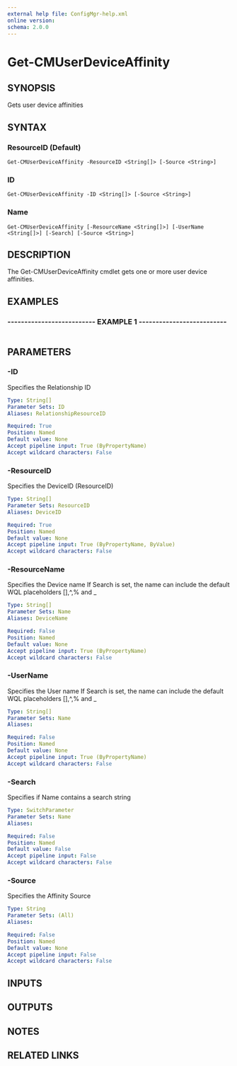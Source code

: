 ```yaml
---
external help file: ConfigMgr-help.xml
online version: 
schema: 2.0.0
---
```


# Get-CMUserDeviceAffinity

## SYNOPSIS
Gets user device affinities

## SYNTAX

### ResourceID (Default)
```
Get-CMUserDeviceAffinity -ResourceID <String[]> [-Source <String>]
```

### ID
```
Get-CMUserDeviceAffinity -ID <String[]> [-Source <String>]
```

### Name
```
Get-CMUserDeviceAffinity [-ResourceName <String[]>] [-UserName <String[]>] [-Search] [-Source <String>]
```

## DESCRIPTION
The Get-CMUserDeviceAffinity cmdlet gets one or more user device affinities.

## EXAMPLES

### -------------------------- EXAMPLE 1 --------------------------
```

```

## PARAMETERS

### -ID
Specifies the Relationship ID

```yaml
Type: String[]
Parameter Sets: ID
Aliases: RelationshipResourceID

Required: True
Position: Named
Default value: None
Accept pipeline input: True (ByPropertyName)
Accept wildcard characters: False
```

### -ResourceID
Specifies the DeviceID (ResourceID)

```yaml
Type: String[]
Parameter Sets: ResourceID
Aliases: DeviceID

Required: True
Position: Named
Default value: None
Accept pipeline input: True (ByPropertyName, ByValue)
Accept wildcard characters: False
```

### -ResourceName
Specifies the Device name
If Search is set, the name can include the default WQL placeholders \[\],^,% and _

```yaml
Type: String[]
Parameter Sets: Name
Aliases: DeviceName

Required: False
Position: Named
Default value: None
Accept pipeline input: True (ByPropertyName)
Accept wildcard characters: False
```

### -UserName
Specifies the User name
If Search is set, the name can include the default WQL placeholders \[\],^,% and _

```yaml
Type: String[]
Parameter Sets: Name
Aliases: 

Required: False
Position: Named
Default value: None
Accept pipeline input: True (ByPropertyName)
Accept wildcard characters: False
```

### -Search
Specifies if Name contains a search string

```yaml
Type: SwitchParameter
Parameter Sets: Name
Aliases: 

Required: False
Position: Named
Default value: False
Accept pipeline input: False
Accept wildcard characters: False
```

### -Source
Specifies the Affinity Source

```yaml
Type: String
Parameter Sets: (All)
Aliases: 

Required: False
Position: Named
Default value: None
Accept pipeline input: False
Accept wildcard characters: False
```

## INPUTS

## OUTPUTS

## NOTES

## RELATED LINKS

